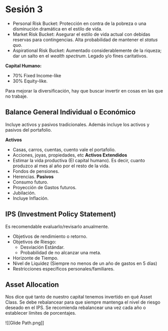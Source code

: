 # Sesión 3

- Personal Risk Bucket: Protección en contra de la pobreza o una disminución
  dramática en el estilo de vida.
- Market Risk Bucket: Asegurar el estilo de vida actual con debidas reservas
  para contingencias. Alta probabilidad de mantener el _status quo_.
- Aspirational Risk Bucket: Aumentado considerablemente de la riqueza; dar un
  salto en el _wealth spectrum_. Legado y/o fines caritativos.

**Capital Humano:**

- 70% Fixed Income-like
- 30% Equity-like.

Para mejorar la diversificación, hay que buscar invertir en cosas en las que no
trabaje.

## Balance General Individual o Económico

Incluye activos y pasivos tradicionales. Además incluye los activos y pasivos
del portafolio.

**Activos**

- Casas, carros, cuentas, cuento vale el portafolio.
- Acciones, joyas, propiedades, etc **Activos Extendidos**
- Estimar la vida productiva (El capital humano). Es decir, cuanto produzco al
  mes al año por el resto de la vida.
- Fondos de pensiones.
- Herencias. **Pasivos**
- Consumo futuro.
- Proyección de Gastos futuros.
- Jubilación.
- Incluye Inflación.

## IPS (Investment Policy Statement)

Es recomendable evaluarlo/revisarlo anualmente.

- Objetivos de rendimiento o retorno.
- Objetivos de Riesgo:
  - Desviación Estándar.
  - Probabilidad de no alcanzar una meta.
- Horizonte de Tiempo.
- Nivel de Liquidez (Siempre no menos de un año de gastos en 5 días)
- Restricciones específicos personales/familiares.

## Asset Allocation

Nos dice qué tanto de nuestro capital tenemos invertido en qué Asset Class. Se
debe rebalancear para que siempre mantenga el nivel de riesgo deseado en el IPS.
Se recomienda rebalancear una vez cada año o establecer límites de porcentajes.

!\[\[Glide Path.png\]\]
